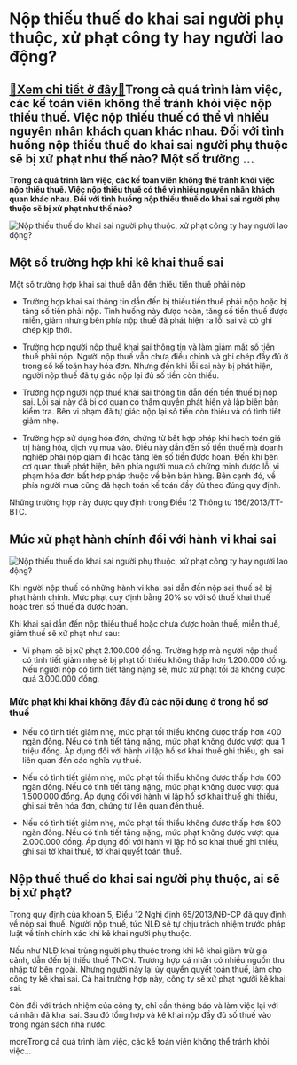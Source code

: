Nộp thiếu thuế do khai sai người phụ thuộc, xử phạt công ty hay người lao động?
===============================================================================

[:gift:Xem chi tiết ở đây:gift:](https://hddtvn.com/nop-thieu-thue-do-khai-sai-nguoi-phu-thuoc-xu-phat-cong-ty-hay-nguoi-lao-dong/)Trong cả quá trình làm việc, các kế toán viên không thể tránh khỏi việc nộp thiếu thuế. Việc nộp thiếu thuế có thể vì nhiều nguyên nhân khách quan khác nhau. Đối với tình huống nộp thiếu thuế do khai sai người phụ thuộc sẽ bị xử phạt như thế nào? Một số trường …
----------------------------------------------------------------------------------------------------------------------------------------------------------------------------------------------------------------------------------------------------------------------

**Trong cả quá trình làm việc, các kế toán viên không thể tránh khỏi việc nộp thiếu thuế. Việc nộp thiếu thuế có thể vì nhiều nguyên nhân khách quan khác nhau. Đối với tình huống nộp thiếu thuế do khai sai người phụ thuộc sẽ bị xử phạt như thế nào?**


![Nộp thiếu thuế do khai sai người phụ thuộc, xử phạt công ty hay người lao động?](https://hddtvn.com/wp-content/uploads/2021/01/khai-thue.jpg)


Một số trường hợp khi kê khai thuế sai
--------------------------------------


Một số trường hợp khai sai thuế dẫn đến thiếu tiền thuế phải nộp




* Trường hợp khai sai thông tin dẫn đến bị thiếu tiền thuế phải nộp hoặc bị tăng số tiền phải nộp. Tình huống này được hoàn, tăng số tiền thuế được miễn, giảm nhưng bên phía nộp thuế đã phát hiện ra lỗi sai và có ghi chép kịp thời.

* Trường hợp người nộp thuế khai sai thông tin và làm giảm mất số tiền thuế phải nộp. Người nộp thuế vẫn chưa điều chỉnh và ghi chép đầy đủ ở trong sổ kế toán hay hóa đơn. Nhưng đến khi lỗi sai này bị phát hiện, người nộp thuế đã tự giác nộp lại đủ số tiền còn thiếu.

* Trường hợp người nộp thuế khai sai thông tin dẫn đến tiền thuế bị nộp sai. Lỗi sai này đã bị cơ quan có thẩm quyền phát hiện và lập biên bản kiểm tra. Bên vi phạm đã tự giác nộp lại số tiền còn thiếu và có tình tiết giảm nhẹ.

* Trường hợp sử dụng hóa đơn, chứng từ bất hợp pháp khi hạch toán giá trị hàng hóa, dịch vụ mua vào. Điều này dẫn đến số tiền thuế mà doanh nghiệp phải nộp giảm đi hoặc tăng lên số tiền được hoàn. Đến khi bên cơ quan thuế phát hiện, bên phía người mua có chứng minh được lỗi vi phạm hóa đơn bất hợp pháp thuộc về bên bán hàng. Bên cạnh đó, về phía người mua cũng đã hạch toán kế toán đầy đủ theo đúng quy định.



Những trường hợp này được quy định trong Điều 12 Thông tư 166/2013/TT-BTC.


Mức xử phạt hành chính đối với hành vi khai sai
-----------------------------------------------


![Nộp thiếu thuế do khai sai người phụ thuộc, xử phạt công ty hay người lao động?](https://hddtvn.com/wp-content/uploads/2021/01/4875831_New20Project.jpg)


Khi người nộp thuế có những hành vi khai sai dẫn đến nộp sai thuế sẽ bị phạt hành chính. Mức phạt quy định bằng 20% so với số thuế khai thuế hoặc trên số thuế đã được hoàn.


Khi khai sai dẫn đến nộp thiếu thuế hoặc chưa được hoàn thuế, miễn thuế, giảm thuế sẽ xử phạt như sau:




* Vi phạm sẽ bị xử phạt 2.100.000 đồng. Trường hợp mà người nộp thuế có tình tiết giảm nhẹ sẽ bị phạt tối thiểu không thấp hơn 1.200.000 đồng. Nếu người nộp có tình tiết tăng nặng sẽ, mức xử phạt tối đa không được quá 3.000.000 đồng.



### Mức phạt khi khai không đầy đủ các nội dung ở trong hồ sơ thuế




* Nếu có tình tiết giảm nhẹ, mức phạt tối thiểu không được thấp hơn 400 ngàn đồng. Nếu có tình tiết tăng nặng, mức phạt không được vượt quá 1 triệu đồng. Áp dụng đối với hành vi lập hồ sơ khai thuế ghi thiếu, ghi sai liên quan đến các nghĩa vụ thuế.

* Nếu có tình tiết giảm nhẹ, mức phạt tối thiểu không được thấp hơn 600 ngàn đồng. Nếu có tình tiết tăng nặng, mức phạt không được vượt quá 1.500.000 đồng. Áp dụng đối với hành vi lập hồ sơ khai thuế ghi thiếu, ghi sai trên hóa đơn, chứng từ liên quan đến thuế.

* Nếu có tình tiết giảm nhẹ, mức phạt tối thiểu không được thấp hơn 800 ngàn đồng. Nếu có tình tiết tăng nặng, mức phạt không được vượt quá 2.000.000 đồng. Áp dụng đối với hành vi lập hồ sơ khai thuế ghi thiếu, ghi sai tờ khai thuế, tờ khai quyết toán thuế.



Nộp thuế thuế do khai sai người phụ thuộc, ai sẽ bị xử phạt?
------------------------------------------------------------


Trong quy định của khoản 5, Điều 12 Nghị định 65/2013/NĐ-CP đã quy định về nộp sai thuế. Người nộp thuế, tức NLĐ sẽ tự chịu trách nhiệm trước pháp luật về tính chính xác khi kê khai người phụ thuộc.


Nếu như NLĐ khai trùng người phụ thuộc trong khi kê khai giảm trừ gia cảnh, dẫn đến bị thiếu thuế TNCN. Trường hợp cá nhân có nhiều nguồn thu nhập từ bên ngoài. Nhưng người này lại ủy quyền quyết toán thuế, làm cho công ty kê khai sai. Cả hai trường hợp này, công ty sẽ xử phạt người kê khai sai.


Còn đối với trách nhiệm của công ty, chỉ cần thông báo và làm việc lại với cá nhân đã khai sai. Sau đó tổng hợp và kê khai nộp đầy đủ số thuế vào trong ngân sách nhà nước.


moreTrong cả quá trình làm việc, các kế toán viên không thể tránh khỏi việc…

